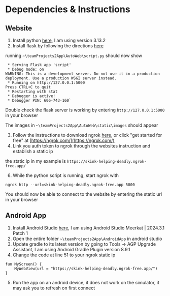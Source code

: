 # Dependencies & Instructions
## Website
1. Install python [here](https://www.python.org/downloads/), I am using version 3.13.2
2. Install flask by following the directions [here](https://flask.palletsprojects.com/en/stable/installation/)

running `~\teamProjects2App\AutoWeb\script.py` should now show
```
 * Serving Flask app 'script'
 * Debug mode: on
WARNING: This is a development server. Do not use it in a production deployment. Use a production WSGI server instead.
 * Running on http://127.0.0.1:5000
Press CTRL+C to quit
 * Restarting with stat
 * Debugger is active!
 * Debugger PIN: 606-743-160`
```
Double check the flask server is working by entering `http://127.0.0.1:5000` in your browser

The images in `~\teamProjects2App\AutoWeb\static\images` should appear

3. Follow the instructions to download ngrok [here](https://dashboard.ngrok.com/signup?ref=home-hero), or click "get started for free" at [https://ngrok.com/](https://ngrok.com/)
4. Link you auth token to ngrok through the websites instruction and establish a static ip

the static ip in my example is `https://skink-helping-deadly.ngrok-free.app/`

6. While the python script is running, start ngrok with
```
ngrok http --url=skink-helping-deadly.ngrok-free.app 5000
```
You should now be able to connect to the website by entering the static url in your browser

## Android App
1. Install Android Studio [here](https://developer.android.com/studio), I am using Android Studio Meerkat | 2024.3.1 Patch 1
2. Open the entire folder `~\teamProjects2App\AndroidApp` in android studio
3. Update gradle to its latest version by going to Tools -> AGP Upgrade Assistant, I am using Android Gradle Plugin version 8.9.1
4. Change the code at line 51 to your ngrok static ip
```
fun MyScreen() {
    MyWebView(url = "https://skink-helping-deadly.ngrok-free.app/")
}
```
5. Run the app on an android device, it does not work on the simulator, it may ask you to refresh on first connect
